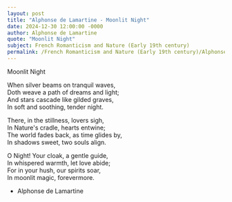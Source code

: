 ```yaml
---
layout: post
title: "Alphonse de Lamartine - Moonlit Night"
date: 2024-12-30 12:00:00 -0000
author: Alphonse de Lamartine
quote: "Moonlit Night"
subject: French Romanticism and Nature (Early 19th century)
permalink: /French Romanticism and Nature (Early 19th century)/Alphonse de Lamartine/Alphonse de Lamartine - Moonlit Night
---
```


Moonlit Night

When silver beams on tranquil waves,  
Doth weave a path of dreams and light;  
And stars cascade like gilded graves,  
In soft and soothing, tender night.

There, in the stillness, lovers sigh,  
In Nature's cradle, hearts entwine;  
The world fades back, as time glides by,  
In shadows sweet, two souls align.

O Night! Your cloak, a gentle guide,  
In whispered warmth, let love abide;  
For in your hush, our spirits soar,  
In moonlit magic, forevermore.

- Alphonse de Lamartine
